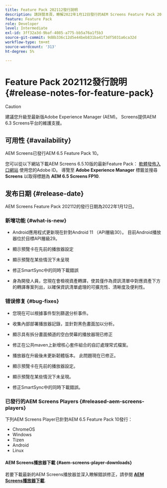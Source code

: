 ```yaml
---
title: Feature Pack 202112發行說明
description: 請詳閱本頁，瞭解2022年1月12日發行的AEM Screens Feature Pack 202112的相關資訊。
feature: Feature Pack
role: Developer
level: Intermediate
exl-id: 3ff32a3d-9baf-4085-a775-bb5a76a1f5b3
source-git-commit: 9d8b336c12d5e44beb831ba41f3df5031a6ca32d
workflow-type: tm+mt
source-wordcount: '313'
ht-degree: 5%

---
```


# Feature Pack 202112發行說明 {#release-notes-for-feature-pack}

>[!CAUTION]
>建議您升級至最新版Adobe Experience Manager (AEM)。 Screens提供AEM 6.3 Screens平台的維護支援。

## 可用性 {#availability}

AEM Screens已發行AEM 6.5 Feature Pack 10。

您可以從以下網站下載AEM Screens 6.5.10版的最新Feature Pack： [軟體發佈入口網站](https://experience.adobe.com/#/downloads/content/software-distribution/en/aem.html) 使用您的Adobe ID。 導覽至 **Adobe Experience Manager** 標籤並搜尋 **Screens** 以取得標題為 **AEM 6.5 Screens FP10**.

## 发布日期 {#release-date}

AEM Screens Feature Pack 202112的發行日期為2022年1月12日。

### 新增功能 {#what-is-new}

* Android應用程式更新現在針對Android 11 （API層級30）。 目前Android播放器位於目標API層級29。

* 顯示預覽卡在先前的播放器設定

* 顯示預覽在某些情況下未呈現

* 修正SmartSync中的同時下載錯誤

* 身為開發人員，您現在會檢視資產轉譯，使其僅作為資訊清單中對應資產下方的轉譯專案列出，以確保資訊清單處理的可擴充性、清晰度及便利性。

### 错误修复 {#bug-fixes}

* 您現在可以根據事件型別篩選分析事件。

* 收集內部部署播放器記錄，並針對黑色畫面加以分析。

* 顯示具有拆分畫面頻道的空白熒幕的播放器現已修正

* 修正在公共maven上新增核心套件組合的自訂處理常式檔案。

* 播放器在升級後未更新韌體版本。 此問題現在已修正。

* 顯示預覽卡在先前的播放器設定。

* 顯示預覽在某些情況下未呈現。

* 修正SmartSync中的同時下載錯誤。

### 已發行的AEM Screens Players {#released-aem-screens-players}

下列AEM Screens Player已針對AEM 6.5 Feature Pack 10發行：

* ChromeOS
* Windows
* Tizen
* Android
* Linux

#### AEM Screens播放器下載  {#aem-screens-player-downloads}

若要下載最新的AEM Screens播放器並深入瞭解錯誤修正，請參閱 **[AEM Screens播放器下載](https://download.macromedia.com/screens/index.html)**.
